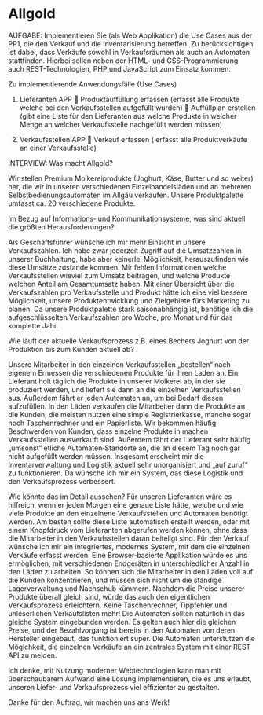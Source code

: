 # Allgold


AUFGABE:
Implementieren Sie (als Web Applikation) die Use Cases aus der PP1, die den Verkauf und die Inventarisierung betreffen. 
Zu berücksichtigen ist dabei, dass Verkäufe sowohl in Verkaufsräumen als auch an Automaten stattfinden.
Hierbei sollen neben der HTML- und CSS-Programmierung auch REST-Technologien, PHP und JavaScript zum Einsatz kommen.


Zu implementierende Anwendungsfälle (Use Cases)

1. Lieferanten APP
 Produktauffüllung erfassen (erfasst alle Produkte
welche bei den Verkaufsstellen aufgefüllt wurden)
 Auffüllplan erstellen (gibt eine Liste für den
Lieferanten aus welche Produkte in welcher Menge an
welcher Verkaufsstelle nachgefüllt werden müssen)

2. Verkaufsstellen APP
 Verkauf erfassen ( erfasst alle Produktverkäufe an
einer Verkaufsstelle)


INTERVIEW: Was macht Allgold?

Wir stellen Premium Molkereiprodukte (Joghurt, Käse, Butter und so weiter) her, die wir in unseren
verschiedenen Einzelhandelsläden und an mehreren Selbstbedienungsautomaten im Allgäu verkaufen. 
Unsere Produktpalette umfasst ca. 20 verschiedene Produkte.

Im Bezug auf Informations‐ und Kommunikationsysteme, was sind aktuell die größten Herausforderungen?

Als Geschäftsführer wünsche ich mir mehr Einsicht in unsere Verkaufszahlen. 
Ich habe zwar jederzeit Zugriff auf die Umsatzzahlen in unserer Buchhaltung, habe aber keinerlei Möglichkeit,
herauszufinden wie diese Umsätze zustande kommen. Mir fehlen Informationen welche
Verkaufsstellen wieviel zum Umsatz beitragen, und welche Produkte welchen Anteil am
Gesamtumsatz haben. Mit einer Übersicht über die Verkaufszahlen pro Verkaufsstelle und Produkt
hätte ich eine viel bessere Möglichkeit, unsere Produktentwicklung und Zielgebiete fürs Marketing zu
planen. Da unsere Produktpalette stark saisonabhängig ist, benötige ich die aufgeschlüsselten
Verkaufszahlen pro Woche, pro Monat und für das komplette Jahr.

Wie läuft der aktuelle Verkaufsprozess z.B. eines Bechers Joghurt von der Produktion bis zum Kunden aktuell ab?

Unsere Mitarbeiter in den einzelnen Verkaufsstellen „bestellen“ nach eigenem Ermessen die
verschiedenen Produkte für ihren Laden an. Ein Lieferant holt täglich die Produkte in unserer
Molkerei ab, in der sie produziert werden, und liefert sie dann an die einzelnen Verkaufsstellen aus.
Außerdem fährt er jeden Automaten an, um bei Bedarf diesen aufzufüllen. In den Läden verkaufen
die Mitarbeiter dann die Produkte an die Kunden, die meisten nutzen eine simple Registrierkasse,
manche sogar noch Taschenrechner und ein Papierliste.
Wir bekommen häufig Beschwerden von Kunden, dass einzelne Produkte in machen Verkaufsstellen
ausverkauft sind. Außerdem fährt der Lieferant sehr häufig „umsonst“ etliche Automaten‐Standorte
an, die an diesem Tag noch gar nicht aufgefüllt werden müssen.
Insgesamt erscheint mir die Inventarverwaltung und Logistik aktuell sehr unorganisiert und „auf
zuruf“ zu funktionieren. Da wünsche ich mir ein System, das diese Logistik und den Verkaufsprozess verbessert.

Wie könnte das im Detail aussehen?
Für unseren Lieferanten wäre es hilfreich, wenn er jeden Morgen eine genaue Liste hätte, welche
und wie viele Produkte an den einzelnene Verkaufsstellen und Automaten benötigt werden. Am
besten sollte diese Liste automatisch erstellt werden, oder mit einem Knopfdruck vom Lieferanten
abgerufen werden können, ohne dass die Mitarbeiter in den Verkaufsstellen daran beiteligt sind.
Für den Verkauf wünsche ich mir ein integriertes, modernes System, mit dem die einzelnen Verkäufe
erfasst werden. Eine Browser‐basierte Applikation würde es uns ermöglichen, mit verschiedenen
Endgeräten in unterschiedlicher Anzahl in den Läden zu arbeiten.
So können sich die Mitarbeiter in den Läden voll auf die Kunden konzentrieren, und müssen sich
nicht um die ständige Lagerverwaltung und Nachschub kümmern. Nachdem die Preise unserer
Produkte überall gleich sind, würde das auch den eigentlichen Verkaufsprozess erleichtern. Keine
Taschenrechner, Tippfehler und unleserlichen Verkaufslisten mehr!
Die Automaten sollten natürlich in das gleiche System eingebunden werden. Es gelten auch hier die
gleichen Preise, und der Bezahlvorgang ist bereits in den Automaten von deren Hersteller eingebaut,
das funktioniert super. Die Automaten unterstützen die Möglchkeit, die einzelnen Verkäufe an ein
zentrales System mit einer REST API zu melden.

Ich denke, mit Nutzung moderner Webtechnologien kann man mit überschaubarem Aufwand eine
Lösung implementieren, die es uns erlaubt, unseren Liefer‐ und Verkaufsprozess viel effizienter zu
gestalten.

Danke für den Auftrag, wir machen uns ans Werk!
